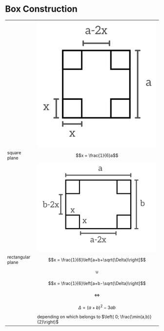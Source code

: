 # Box Construction

| | |
|--|--|
| | ![Square plane](https://github.com/damianc/math-notes/blob/master/_images/pract/box/box-plane-sq.png) |
| square plane | $$x = \frac{1}{6}a$$ |
| | ![Rectangular plane](https://github.com/damianc/math-notes/blob/master/_images/pract/box/box-plane-rect.png) |
| rectangular plane | $$x = \frac{1}{6}\left[a+b+\sqrt{\Delta}\right]$$ |
| | $$\cup$$ |
| | $$x = \frac{1}{6}\left[a+b-\sqrt{\Delta}\right]$$ |
| | $$\iff$$ |
| | $$\Delta = (a+b)^2 - 3ab$$ |
| | depending on which belongs to $\left( 0; \frac{\min(a,b)}{2}\right)$ |

